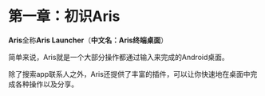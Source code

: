 # 第一章：初识Aris

**Aris**全称**Aris Launcher**（**中文名：Aris终端桌面**）

简单来说，Aris就是一个大部分操作都通过输入来完成的Android桌面。

除了搜索app联系人之外，Aris还提供了丰富的插件，可以让你快速地在桌面中完成各种操作以及分享。

